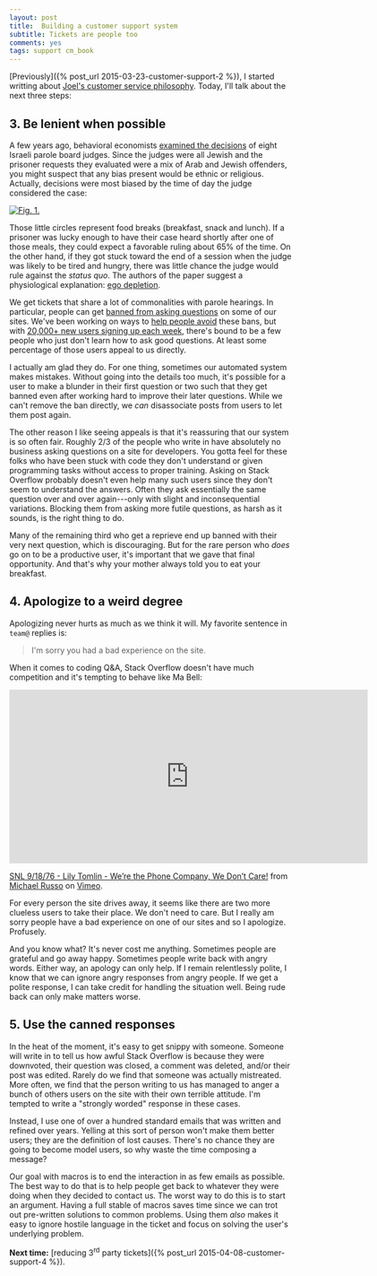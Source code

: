 ```yaml
---
layout: post
title:  Building a customer support system
subtitle: Tickets are people too
comments: yes
tags: support cm_book
---
```


[Previously]({% post_url 2015-03-23-customer-support-2 %}), I started
writting about
[Joel's customer service philosophy](https://www.joelonsoftware.com/articles/customerservice.html). Today,
I'll talk about the next three steps:

## 3. Be lenient when possible

A few years ago, behavioral economists
[examined the decisions](https://web.archive.org/web/20180106005608/https://www.pnas.org/content/108/17/6889/F1.expansion.html)
of eight Israeli parole board judges. Since the judges were all Jewish
and the prisoner requests they evaluated were a mix of Arab and Jewish
offenders, you might suspect that any bias present would be ethnic or
religious. Actually, decisions were most biased by the time of day the
judge considered the case:

[![Fig. 1.](/images/israeli_judges.gif)](https://web.archive.org/web/20180106005608/https://www.pnas.org/content/108/17/6889/F1.expansion.html)

Those little circles represent food breaks (breakfast, snack and
lunch). If a prisoner was lucky enough to have their case heard
shortly after one of those meals, they could expect a favorable ruling
about 65% of the time. On the other hand, if they got stuck toward the
end of a session when the judge was likely to be tired and hungry,
there was little chance the judge would rule against the _status
quo_. The authors of the paper suggest a physiological explanation:
[ego depletion](https://en.wikipedia.org/wiki/Ego_depletion).

We get tickets that share a lot of commonalities with parole
hearings. In particular, people can get
[banned from asking questions](https://stackoverflow.com/help/question-bans)
on some of our sites. We've been working on ways to
[help people avoid](https://meta.stackexchange.com/q/243460/1438) these
bans, but with
[20,000+ new users signing up each week](https://data.stackexchange.com/stackoverflow/query/edit/297117#graph),
there's bound to be a few people who just don't learn how to ask good
questions. At least some percentage of those users appeal to us
directly.

I actually am glad they do. For one thing, sometimes our automated
system makes mistakes. Without going into the details too much, it's
possible for a user to make a blunder in their first question or two
such that they get banned even after working hard to improve their
later questions. While we can't remove the ban directly, we _can_
disassociate posts from users to let them post again.

The other reason I like seeing appeals is that it's reassuring that
our system is so often fair. Roughly 2/3 of the people who write in
have absolutely no business asking questions on a site for
developers. You gotta feel for these folks who have been stuck with
code they don't understand or given programming tasks without access
to proper training. Asking on Stack Overflow probably doesn't even
help many such users since they don't seem to understand the
answers. Often they ask essentially the same question over and over
again---only with slight and inconsequential variations. Blocking them
from asking more futile questions, as harsh as it sounds, is the right
thing to do.

Many of the remaining third who get a reprieve end up banned with
their very next question, which is discouraging. But for the rare
person who _does_ go on to be a productive user, it's important that
we gave that final opportunity. And that's why your mother always told
you to eat your breakfast.

## 4. Apologize to a weird degree

Apologizing never hurts as much as we think it will. My favorite
sentence in `team@` replies is:

> I'm sorry you had a bad experience on the site.

When it comes to coding Q&A, Stack Overflow doesn't have much
competition and it's tempting to behave like Ma Bell:

<iframe src="https://player.vimeo.com/video/355556831" width="640" height="310" frameborder="0" allow="autoplay; fullscreen" allowfullscreen></iframe>
<p><a href="https://vimeo.com/355556831">SNL 9/18/76 - Lily Tomlin - We&rsquo;re the Phone Company, We Don&rsquo;t Care!</a> from <a href="https://vimeo.com/user46953047">Michael Russo</a> on <a href="https://vimeo.com">Vimeo</a>.</p>

For every person the site drives away, it seems like there are two
more clueless users to take their place. We don't need to care. But I
really am sorry people have a bad experience on one of our sites and
so I apologize. Profusely.

And you know what? It's never cost me anything. Sometimes people are
grateful and go away happy. Sometimes people write back with angry
words. Either way, an apology can only help. If I remain relentlessly
polite, I know that we can ignore angry responses from angry
people. If we get a polite response, I can take credit for handling
the situation well. Being rude back can only make matters worse.

## 5. Use the canned responses

In the heat of the moment, it's easy to get snippy with
someone. Someone will write in to tell us how awful Stack Overflow is
because they were downvoted, their question was closed, a comment was
deleted, and/or their post was edited. Rarely do we find that someone
was actually mistreated. More often, we find that the person writing
to us has managed to anger a bunch of others users on the site with
their own terrible attitude. I'm tempted to write a "strongly worded"
response in these cases.

Instead, I use one of over a hundred standard emails that was written
and refined over years. Yelling at this sort of person won't make them
better users; they are the definition of lost causes. There's no
chance they are going to become model users, so why waste the
time composing a message?

Our goal with macros is to end the interaction in as few emails as
possible. The best way to do that is to help people get back to
whatever they were doing when they decided to contact us. The worst
way to do this is to start an argument. Having a full stable of macros
saves time since we can trot out pre-written solutions to common
problems. Using them _also_ makes it easy to ignore hostile language
in the ticket and focus on solving the user's underlying problem.


**Next time:** [reducing 3<sup>rd</sup> party tickets]({% post_url 2015-04-08-customer-support-4 %}).


<!--  LocalWords:  Zendesk LocalWords login Shog heyer  wikipedia api
 -->
<!--  LocalWords:  Spolsky's html OpenID unbanned Uber Uber's uber
 -->
<!--  LocalWords:  http quo rds lienient frameborder allowfullscreen
 -->
<!--  LocalWords:  iframe downvoted
 -->
